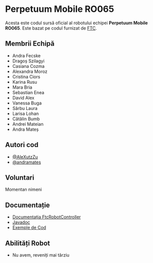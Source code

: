 
# Perpetuum Mobile RO065

Acesta este codul sursă oficial al robotului echipei **Perpetuum Mobile RO065**. Este
bazat pe codul furnizat de [FTC](https://www.firstinspires.org/).

## Membrii Echipă
- Andra Fecske
- Dragoș Szilagyi
- Casiana Cozma
- Alexandra Moroz
- Cristina Ciors
- Karina Rusu
- Mara Bria
- Sebastian Enea
- David Alex
- Vanessa Buga
- Sârbu Laura
- Larisa Lohan
- Cătălin Bumb
- Andrei Mateian
- Andra Mateș
## Autori cod

- [@AleXutzZu](https://www.github.com/AleXutzZu)
- [@andramates](https://www.github.com/andramates)


## Voluntari

Momentan nimeni


## Documentație

- [Documentația FtcRobotController](https://github.com/FIRST-Tech-Challenge/FtcRobotController/wiki)
- [Javadoc](https://javadoc.io/doc/org.firstinspires.ftc)
- [Exemple de Cod](FtcRobotController/src/main/java/org/firstinspires/ftc/robotcontroller/external/samples)

## Abilități Robot

- Nu avem, reveniți mai târziu

